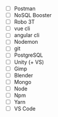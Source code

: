 * [ ] Postman
* [ ] NoSQL Booster
* [ ] Robo 3T
* [ ] vue cli
* [ ] angular cli
* [ ] Nodemon
* [ ] git
* [ ] PostgreSQL
* [ ] Unity (+ VS)
* [ ] Gimp
* [ ] Blender
* [ ] Mongo
* [ ] Node
* [ ] Npm
* [ ] Yarn
* [ ] VS Code
